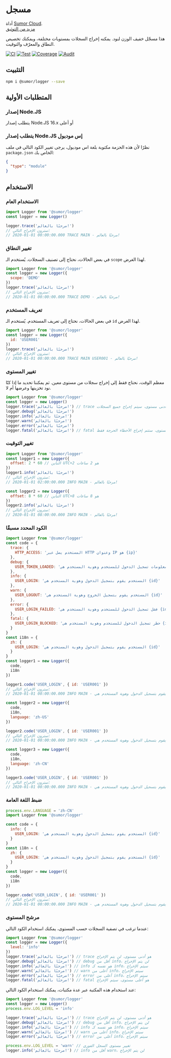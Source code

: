 # مسجل

أداة [Sumor Cloud](https://sumor.cloud).  
[مزيد من التوثيق](https://sumor.cloud/logger)

هذا مسجّل خفيف الوزن لنود. يمكنه إخراج السجلات بمستويات مختلفة، ويمكنك تخصيص النطاق والمعرّف والتوقيت.

[![CI](https://github.com/sumor-cloud/logger/actions/workflows/ci.yml/badge.svg)](https://github.com/sumor-cloud/logger/actions/workflows/ci.yml)
[![Test](https://github.com/sumor-cloud/logger/actions/workflows/ut.yml/badge.svg)](https://github.com/sumor-cloud/logger/actions/workflows/ut.yml)
[![Coverage](https://github.com/sumor-cloud/logger/actions/workflows/coverage.yml/badge.svg)](https://github.com/sumor-cloud/logger/actions/workflows/coverage.yml)
[![Audit](https://github.com/sumor-cloud/logger/actions/workflows/audit.yml/badge.svg)](https://github.com/sumor-cloud/logger/actions/workflows/audit.yml)

## التثبيت

```bash
npm i @sumor/logger --save
```

## المتطلبات الأولية

### إصدار Node.JS

يتطلب إصدار Node.JS 16.x أو أعلى

### يتطلب إصدار Node.JS إس موديول

نظرًا لأن هذه الحزمة مكتوبة بلغة اس موديول، يرجى تغيير الكود التالي في ملف `package.json` الخاص بك:

```json
{
  "type": "module"
}
```

## الاستخدام

### الاستخدام العام

```js
import Logger from '@sumor/logger'
const logger = new Logger()

logger.trace('مرحبًا بالعالم!')
// سترون الإخراج التالي:
// 2020-01-01 00:00:00.000 TRACE MAIN - مرحبًا بالعالم!
```

### تغيير النطاق

في بعض الحالات، نحتاج إلى تصنيف السجلات. يُستخدم الـ `scope` لهذا الغرض.

```js
import Logger from '@sumor/logger'
const logger = new Logger({
  scope: 'DEMO'
})
logger.trace('مرحبًا بالعالم!')
// سترون الإخراج التالي:
// 2020-01-01 00:00:00.000 TRACE DEMO - مرحبًا بالعالم!
```

### تعريف المستخدم

في بعض الحالات، نحتاج إلى تعريف المستخدم. يُستخدم الـ `id` لهذا الغرض.

```js
import Logger from '@sumor/logger'
const logger = new Logger({
  id: 'USER001'
})
logger.trace('مرحبًا بالعالم!')
// سترون الإخراج التالي:
// 2020-01-01 00:00:00.000 TRACE MAIN USER001 - مرحبًا بالعالم!
```

### تغيير المستوى

معظم الوقت، نحتاج فقط إلى إخراج سجلات من مستوى معين. ثم يمكننا تحديد ما إذا كنّا نود تخزينها وعرضها أم لا.

```js
import Logger from '@sumor/logger'
const logger = new Logger()
logger.trace('مرحبًا بالعالم!') // trace هو أدنى مستوى، سيتم إخراج جميع السجلات
logger.debug('مرحبًا بالعالم!')
logger.info('مرحبًا بالعالم!')
logger.warn('مرحبًا بالعالم!')
logger.error('مرحبًا بالعالم!')
logger.fatal('مرحبًا بالعالم!') // fatal هو أعلى مستوى، ستتم إخراج الأخطاء الحرجة فقط
```

### تغيير التوقيت

```js
import Logger from '@sumor/logger'
const logger1 = new Logger({
  offset: 2 * 60 // التباين UTC+2 هو 2 ساعات
})
logger1.info('مرحبًا بالعالم!')
// سترون الإخراج التالي:
// 2020-01-01 02:00:00.000 INFO MAIN - مرحبًا بالعالم!

const logger2 = new Logger({
  offset: 8 * 60 // التباين UTC+8 هو 8 ساعات
})
logger2.info('مرحبًا بالعالم!')
// سترون الإخراج التالي:
// 2020-01-01 08:00:00.000 INFO MAIN - مرحبًا بالعالم!
```

### الكود المحدد مسبقًا

```js
import Logger from '@sumor/logger'
const code = {
  trace: {
    HTTP_ACCESS: 'المستخدم يصل عبر HTTP وعنوان IP هو {ip}'
  },
  debug: {
    USER_TOKEN_LOADED: 'تم قراءة معلومات تسجيل الدخول للمستخدم وهوية المستخدم هي {id}'
  },
  info: {
    USER_LOGIN: 'المستخدم يقوم بتسجيل الدخول وهوية المستخدم هي {id}'
  },
  warn: {
    USER_LOGOUT: 'المستخدم يقوم بتسجيل الخروج وهوية المستخدم هي {id}'
  },
  error: {
    USER_LOGIN_FAILED: 'فشل تسجيل الدخول للمستخدم وهوية المستخدم هي {id}'
  },
  fatal: {
    USER_LOGIN_BLOCKED: 'حظر تسجيل الدخول للمستخدم وهوية المستخدم هي {id}'
  }
}
const i18n = {
  zh: {
    USER_LOGIN: 'المستخدم يقوم بتسجيل الدخول وهوية المستخدم هي {id}'
  }
}
const logger1 = new Logger({
  code,
  i18n
})

logger1.code('USER_LOGIN', { id: 'USER001' })
// سترون الإخراج التالي:
// 2020-01-01 00:00:00.000 INFO MAIN - المستخدم يقوم بتسجيل الدخول وهوية المستخدم هي USER001

const logger2 = new Logger({
  code,
  i18n,
  language: 'zh-US'
})

logger2.code('USER_LOGIN', { id: 'USER001' })
// سترون الإخراج التالي:
// 2020-01-01 00:00:00.000 INFO MAIN - المستخدم يقوم بتسجيل الدخول وهوية المستخدم هي USER001

const logger3 = new Logger({
  code,
  i18n,
  language: 'zh-CN'
})

logger3.code('USER_LOGIN', { id: 'USER001' })
// سترون الإخراج التالي:
// 2020-01-01 00:00:00.000 INFO MAIN - المستخدم يقوم بتسجيل الدخول وهوية المستخدم هي USER001
```

### ضبط اللغة العامة

```js
process.env.LANGUAGE = 'zh-CN'
import Logger from '@sumor/logger'

const code = {
  info: {
    USER_LOGIN: 'المستخدم يقوم بتسجيل الدخول وهوية المستخدم هي {id}'
  }
}
const i18n = {
  zh: {
    USER_LOGIN: 'المستخدم يقوم بتسجيل الدخول وهوية المستخدم هي {id}'
  }
}
const logger = new Logger({
  code,
  i18n
})

logger.code('USER_LOGIN', { id: 'USER001' })
// سترون الإخراج التالي:
// 2020-01-01 00:00:00.000 INFO MAIN - المستخدم يقوم بتسجيل الدخول وهوية المستخدم هي USER001
```

### مرشح المستوى

عندما ترغب في تصفية السجلات حسب المستوى، يمكنك استخدام الكود التالي:

```js
import Logger from '@sumor/logger'
const logger = new Logger({
  level: 'info'
})
logger.trace('مرحبًا بالعالم!') // trace هو أدنى مستوى، لن يتم الإخراج
logger.debug('مرحبًا بالعالم!') // debug أقل من info، لن يتم الإخراج
logger.info('مرحبًا بالعالم!') // info هو نفسه كـ info، سيتم الإخراج
logger.warn('مرحبًا بالعالم!') // warn أعلى من info، سيتم الإخراج
logger.error('مرحبًا بالعالم!') // error أعلى من info، سيتم الإخراج
logger.fatal('مرحبًا بالعالم!') // fatal هو أعلى مستوى، سيتم الإخراج
```

عند استخدام هذه المكتبة عبر عدة مكتبات، يمكنك استخدام الكود التالي:

```js
import Logger from '@sumor/logger'
const logger = new Logger()
process.env.LOG_LEVEL = 'info'

logger.trace('مرحبًا بالعالم!') // trace هو أدنى مستوى، لن يتم الإخراج
logger.debug('مرحبًا بالعالم!') // debug أقل من info، لن يتم الإخراج
logger.info('مرحبًا بالعالم!') // info هو نفسه كـ info، سيتم الإخراج
logger.warn('مرحبًا بالعالم!') // warn أعلى من info، سيتم الإخراج
logger.error('مرحبًا بالعالم!') // error أعلى من info، سيتم الإخراج

process.env.LOG_LEVEL = 'warn' // تغيير مستوى السجل الفوري
logger.info('مرحبًا بالعالم!') // info أقل من warn، لن يتم الإخراج
```
